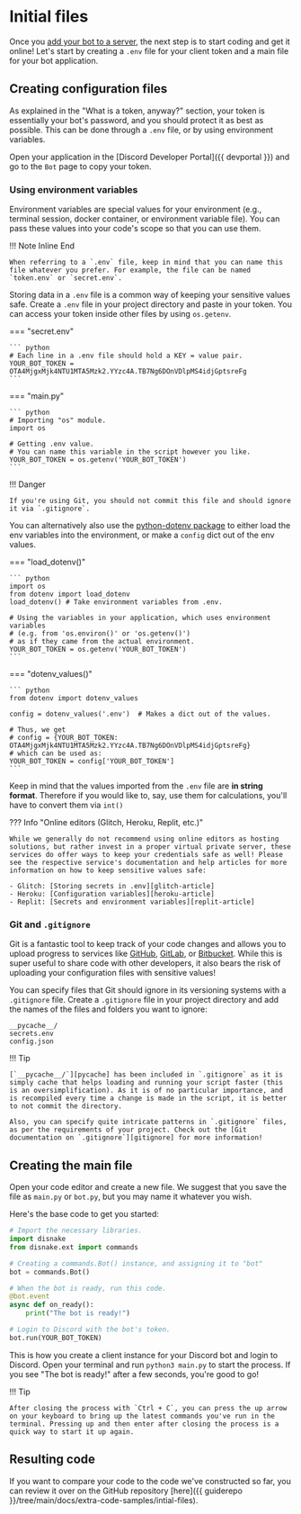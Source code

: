 # Initial files

Once you [add your bot to a server](../000-prerequisites/003-inviting-your-bot.md), the next step is to start coding and get it online! Let's start by creating a `.env` file for your client token and a main file for your bot application.

## Creating configuration files

As explained in the "What is a token, anyway?" section, your token is essentially your bot's password, and you should protect it as best as possible. This can be done through a `.env` file, or by using environment variables.

Open your application in the [Discord Developer Portal]({{ devportal }}) and go to the `Bot` page to copy your token.

### Using environment variables

Environment variables are special values for your environment (e.g., terminal session, docker container, or environment variable file). You can pass these values into your code's scope so that you can use them.

!!! Note Inline End

    When referring to a `.env` file, keep in mind that you can name this file whatever you prefer. For example, the file can be named `token.env` or `secret.env`.

Storing data in a `.env` file is a common way of keeping your sensitive values safe. Create a `.env` file in your project directory and paste in your token. You can access your token inside other files by using `os.getenv`.

=== "secret.env"

    ``` python
    # Each line in a .env file should hold a KEY = value pair.
    YOUR_BOT_TOKEN = OTA4MjgxMjk4NTU1MTA5Mzk2.YYzc4A.TB7Ng6DOnVDlpMS4idjGptsreFg
    ```

=== "main.py"

    ``` python
    # Importing "os" module.
    import os

    # Getting .env value.
    # You can name this variable in the script however you like.
    YOUR_BOT_TOKEN = os.getenv('YOUR_BOT_TOKEN')
    ```

!!! Danger

    If you're using Git, you should not commit this file and should ignore it via `.gitignore`.

You can alternatively also use the [python-dotenv package][python-dotenv] to either load the env variables into the environment, or make a `config` dict out of the env values.

=== "load_dotenv()"

    ``` python
    import os
    from dotenv import load_dotenv
    load_dotenv() # Take environment variables from .env.

    # Using the variables in your application, which uses environment variables 
    # (e.g. from 'os.environ()' or 'os.getenv()') 
    # as if they came from the actual environment.
    YOUR_BOT_TOKEN = os.getenv('YOUR_BOT_TOKEN')
    ```

=== "dotenv_values()"

    ``` python
    from dotenv import dotenv_values

    config = dotenv_values('.env')  # Makes a dict out of the values.
    
    # Thus, we get
    # config = {YOUR_BOT_TOKEN: OTA4MjgxMjk4NTU1MTA5Mzk2.YYzc4A.TB7Ng6DOnVDlpMS4idjGptsreFg}
    # which can be used as:
    YOUR_BOT_TOKEN = config['YOUR_BOT_TOKEN']
    ```

Keep in mind that the values imported from the `.env` file are **in string format**. Therefore if you would like to, say, use them for calculations, you'll have to convert them via `int()`

??? Info "Online editors (Glitch, Heroku, Replit, etc.)"

    While we generally do not recommend using online editors as hosting solutions, but rather invest in a proper virtual private server, these services do offer ways to keep your credentials safe as well! Please see the respective service's documentation and help articles for more information on how to keep sensitive values safe:

    - Glitch: [Storing secrets in .env][glitch-article]
    - Heroku: [Configuration variables][heroku-article]
    - Replit: [Secrets and environment variables][replit-article]

### Git and `.gitignore`

Git is a fantastic tool to keep track of your code changes and allows you to upload progress to services like [GitHub][github], [GitLab][gitlab], or [Bitbucket][bitbucket]. While this is super useful to share code with other developers, it also bears the risk of uploading your configuration files with sensitive values!

You can specify files that Git should ignore in its versioning systems with a `.gitignore` file. Create a `.gitignore` file in your project directory and add the names of the files and folders you want to ignore:

```
__pycache__/
secrets.env
config.json
```

!!! Tip

    [`__pycache__/`][pycache] has been included in `.gitignore` as it is simply cache that helps loading and running your script faster (this is an oversimplification). As it is of no particular importance, and is recompiled every time a change is made in the script, it is better to not commit the directory.

    Also, you can specify quite intricate patterns in `.gitignore` files, as per the requirements of your project. Check out the [Git documentation on `.gitignore`][gitignore] for more information!

## Creating the main file

Open your code editor and create a new file. We suggest that you save the file as `main.py` or `bot.py`, but you may name it whatever you wish.

Here's the base code to get you started:

``` python linenums="1"
# Import the necessary libraries.
import disnake
from disnake.ext import commands

# Creating a commands.Bot() instance, and assigning it to "bot"
bot = commands.Bot()

# When the bot is ready, run this code.
@bot.event
async def on_ready():
    print("The bot is ready!")

# Login to Discord with the bot's token.
bot.run(YOUR_BOT_TOKEN) 
```

This is how you create a client instance for your Discord bot and login to Discord. Open your terminal and run `python3 main.py` to start the process. If you see "The bot is ready!" after a few seconds, you're good to go!

!!! Tip

    After closing the process with `Ctrl + C`, you can press the up arrow on your keyboard to bring up the latest commands you've run in the terminal. Pressing up and then enter after closing the process is a quick way to start it up again.

## Resulting code

If you want to compare your code to the code we've constructed so far, you can review it over on the GitHub repository [here]({{ guiderepo }}/tree/main/docs/extra-code-samples/intial-files).



[python-dotenv]: https://pypi.org/project/python-dotenv/
[glitch-article]: https://glitch.happyfox.com/kb/article/18
[heroku-article]: https://devcenter.heroku.com/articles/config-vars
[replit-article]: https://docs.replit.com/repls/secrets-environment-variables

[github]: https://github.com/
[gitlab]: https://about.gitlab.com/
[bitbucket]: https://bitbucket.org/product
[pycache]: https://stackoverflow.com/questions/16869024/what-is-pycache
[gitignore]: https://git-scm.com/docs/gitignore